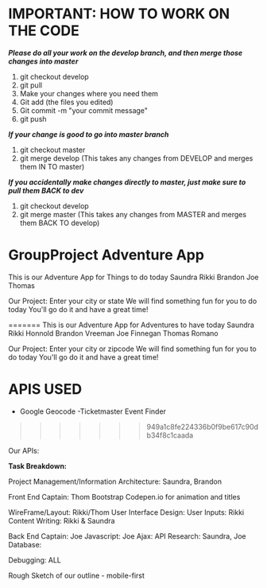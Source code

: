 # IMPORTANT: HOW TO WORK ON THE CODE
***Please do all your work on the develop branch, and then merge those changes into master***
1. git checkout develop
2. git pull 
3. Make your changes where you need them
4. Git add (the files you edited) 
5. Git commit -m "your commit message" 
6. git push 

***If your change is good to go into master branch***
1. git checkout master 
2. git merge develop 
(This takes any changes from DEVELOP and merges them IN TO master) 

***If you accidentally make changes directly to master, just make sure to pull them BACK to dev***
1. git checkout develop
2. git merge master 
(This takes any changes from MASTER and merges them BACK TO develop)

# GroupProject Adventure App
This is our Adventure App for Things to do today
Saundra Rikki Brandon Joe Thomas

Our Project:
Enter your city or state
We will find something fun for you to do today
You'll go do it and have a great time!

=======
This is our Adventure App for Adventures to have today
Saundra Rikki Honnold Brandon Vreeman Joe Finnegan Thomas Romano

Our Project:
Enter your city or zipcode
We will find something fun for you to do today
You'll go do it and have a great time!

# APIS USED
- Google Geocode
-Ticketmaster Event Finder 

>>>>>>> 949a1c8fe224336b0f9be617c90db34f8c1caada
 
 

Our APIs:
 

**Task Breakdown:**

Project Management/Information Architecture: Saundra, Brandon

Front End Captain: Thom
Bootstrap
Codepen.io for animation and titles


WireFrame/Layout: Rikki/Thom
User Interface Design: 
User Inputs: Rikki 
Content Writing: Rikki & Saundra

Back End Captain: Joe
Javascript: Joe
Ajax: 
API Research: Saundra, Joe
Database:

Debugging: ALL 

Rough Sketch of our outline - mobile-first
